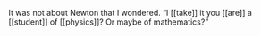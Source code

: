 It was not about Newton that I wondered. “I [[take]] it you [[are]] a [[student]] of [[physics]]? Or maybe of mathematics?”